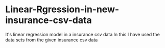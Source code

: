# Linear-Rgression-in-new-insurance-csv-data
It's linear regression model in a insurance csv data
In this I have used the data sets from the given insurance csv data

